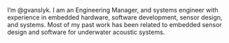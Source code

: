 I’m @gvanslyk.
I am an Engineering Manager, and systems engineer with experience in embedded hardware, software development, sensor design, and systems.  Most of my past work has been related to embedded sensor design and software for underwater acoustic systems.  




